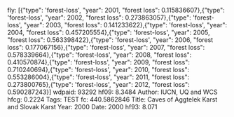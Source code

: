 fly: [{"type": 'forest-loss', "year": 2001, "forest loss": 0.115836607},{"type": 'forest-loss', "year": 2002, "forest loss": 0.273863057},{"type": 'forest-loss', "year": 2003, "forest loss": 0.141233622},{"type": 'forest-loss', "year": 2004, "forest loss": 0.457205554},{"type": 'forest-loss', "year": 2005, "forest loss": 0.563398422},{"type": 'forest-loss', "year": 2006, "forest loss": 0.177067156},{"type": 'forest-loss', "year": 2007, "forest loss": 0.578339664},{"type": 'forest-loss', "year": 2008, "forest loss": 0.410570874},{"type": 'forest-loss', "year": 2009, "forest loss": 0.710240694},{"type": 'forest-loss', "year": 2010, "forest loss": 0.553286004},{"type": 'forest-loss', "year": 2011, "forest loss": 0.273800765},{"type": 'forest-loss', "year": 2012, "forest loss": 0.590287243}]
wdpaid: 93292
hf09: 8.3484
Author: IUCN, UQ and WCS
hfcg: 0.2224
Tags: TEST
fc: 440.5862846
Title: Caves of Aggtelek Karst and Slovak Karst
Year: 2000
Date: 2000
hf93: 8.071
